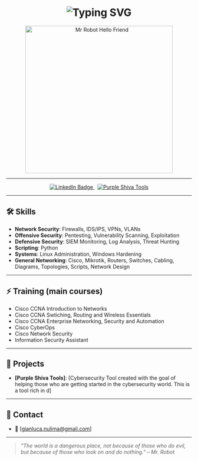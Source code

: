 <h1 align="center">
  <img src="https://readme-typing-svg.demolab.com?font=Fira+Code&size=50&duration=2000&pause=500&color=FF0000&center=true&vCenter=true&repeat=infinite&width=600&lines=HELLO+FRIEND" alt="Typing SVG" />
</h1>

<p align="center">
  <img src="https://media.giphy.com/media/26FPO1zfvF3c1xFhC/giphy.gif" width="400" alt="Mr Robot Hello Friend" />
</p>

---

<p align="center">
  <a href="https://www.linkedin.com/in/gianluca-nunes/" target="_blank">
    <img src="https://img.shields.io/badge/LinkedIn-0077B5?style=for-the-badge&logo=linkedin&logoColor=white" alt="LinkedIn Badge"/>
  </a>
  &nbsp;
  <a href="https://github.com/PurpleShivaTeam/purpleshivatools" target="_blank">
    <img src="https://img.shields.io/badge/Purple Shiva Tools-800080?style=for-the-badge&logo=hackthebox&logoColor=white" alt="Purple Shiva Tools"/>
  </a>
</p>

---

## 🛠️ Skills

- **Network Security**: Firewalls, IDS/IPS, VPNs, VLANs
- **Offensive Security**: Pentesting, Vulnerability Scanning, Exploitation
- **Defensive Security**: SIEM Monitoring, Log Analysis, Threat Hunting
- **Scripting**: Python
- **Systems**: Linux Administration, Windows Hardening
- **General Networking**: Cisco, Mikrotik, Routers, Switches, Cabling, Diagrams, Topologies, Scripts, Network Design

---

## ⚡ Training (main courses)

- Cisco CCNA Introduction to Networks
- Cisco CCNA Swtiching, Routing and Wireless Essentials
- Cisco CCNA Enterprise Networking, Security and Automation
- Cisco CyberOps
- Cisco Network Security
- Information Security Assistant

---

## 🧰 Projects

- **[Purple Shiva Tools]**: [Cybersecurity Tool created with the goal of helping those who are getting started in the cybersecurity world. This is a tool rich in d]

---

## 📡 Contact

- 📧 [gianluca.nulima@gmail.com]

---

> *"The world is a dangerous place, not because of those who do evil, but because of those who look on and do nothing."* – *Mr. Robot*
